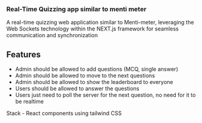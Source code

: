 ### Real-Time Quizzing app similar to menti meter
A real-time quizzing web application similar to Menti-meter, leveraging the Web Sockets technology within the NEXT.js framework for seamless communication and synchronization

## Features

- Admin should be allowed to add questions (MCQ, single answer)
- Admin should be allowed to move to the next questions
- Admin should be allowed to show the leaderboard to everyone
- Users should be allowed to answer the questions
- Users just need to poll the server for the next question, no need for it to be realtime

Stack - React components using tailwind CSS
